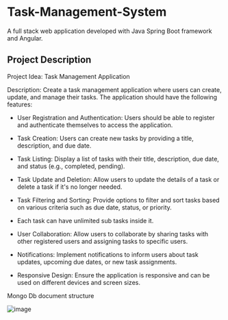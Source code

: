 # Task-Management-System
A full stack web application developed with Java Spring Boot framework and Angular.

## Project Description

Project Idea: Task Management Application

Description:
Create a task management application where users can create, update, and manage their tasks. The application should have the following features:

- User Registration and Authentication: Users should be able to register and authenticate themselves to access the application.

- Task Creation: Users can create new tasks by providing a title, description, and due date.

- Task Listing: Display a list of tasks with their title, description, due date, and status (e.g., completed, pending).

- Task Update and Deletion: Allow users to update the details of a task or delete a task if it's no longer needed.

- Task Filtering and Sorting: Provide options to filter and sort tasks based on various criteria such as due date, status, or priority.

- Each task can have unlimited sub tasks inside it.

- User Collaboration: Allow users to collaborate by sharing tasks with other registered users and assigning tasks to specific users.

- Notifications: Implement notifications to inform users about task updates, upcoming due dates, or new task assignments.

- Responsive Design: Ensure the application is responsive and can be used on different devices and screen sizes.

Mongo Db document structure 

![image](https://github.com/HagosFam/Task-Management-System/assets/41420437/60a218bb-cbc5-464f-b2b7-6a4a92b7ddc5)




